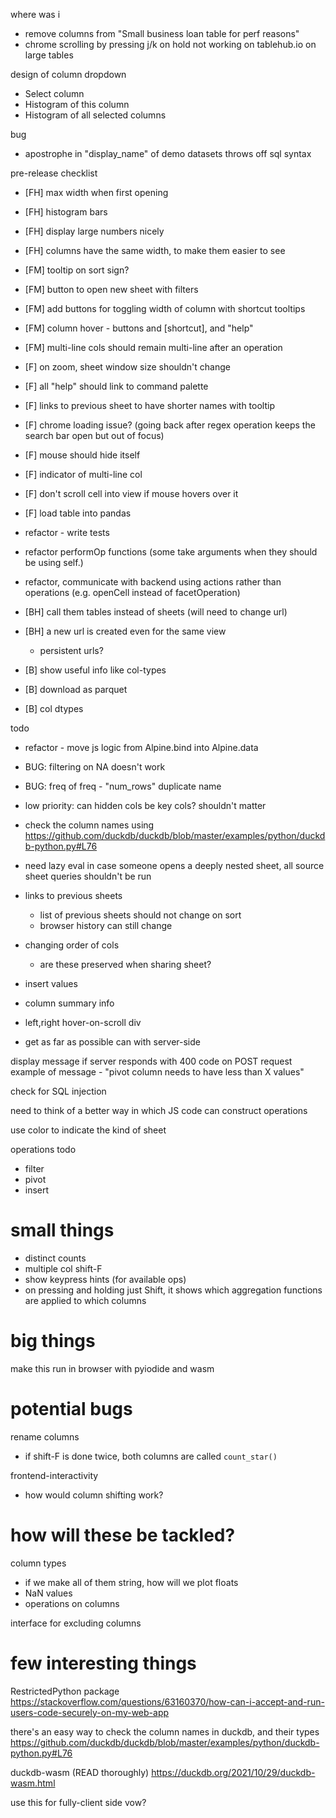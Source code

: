 where was i
* remove columns from "Small business loan table for perf reasons"
* chrome scrolling by pressing j/k on hold not working on tablehub.io on large tables

design of column dropdown
* Select column
* Histogram of this column
* Histogram of all selected columns

bug
* apostrophe in "display_name" of demo datasets throws off sql syntax

pre-release checklist
* [FH] max width when first opening
* [FH] histogram bars
* [FH] display large numbers nicely
* [FH] columns have the same width, to make them easier to see
* [FM] tooltip on sort sign?
* [FM] button to open new sheet with filters
* [FM] add buttons for toggling width of column with shortcut tooltips
* [FM] column hover - buttons and [shortcut], and "help"
* [FM] multi-line cols should remain multi-line after an operation
* [F] on zoom, sheet window size shouldn't change
* [F] all "help" should link to command palette
* [F] links to previous sheet to have shorter names with tooltip
* [F] chrome loading issue? (going back after regex operation keeps the search bar open but out of focus)
* [F] mouse should hide itself
* [F] indicator of multi-line col
* [F] don't scroll cell into view if mouse hovers over it
* [F] load table into pandas
* refactor - write tests
* refactor performOp functions (some take arguments when they should be using self.<attribute>)
* refactor, communicate with backend using actions rather than operations (e.g. openCell instead of facetOperation)

* [BH] call them tables instead of sheets (will need to change url)
* [BH] a new url is created even for the same view
  * persistent urls?
* [B] show useful info like col-types
* [B] download as parquet
* [B] col dtypes

todo
* refactor - move js logic from Alpine.bind into Alpine.data
* BUG: filtering on NA doesn't work
* BUG: freq of freq - "num_rows" duplicate name
* low priority: can hidden cols be key cols? shouldn't matter
* check the column names using https://github.com/duckdb/duckdb/blob/master/examples/python/duckdb-python.py#L76
* need lazy eval in case someone opens a deeply nested sheet, all source sheet queries shouldn't be run
* links to previous sheets
  * list of previous sheets should not change on sort
  * browser history can still change

* changing order of cols
  * are these preserved when sharing sheet?

* insert values
* column summary info
* left,right hover-on-scroll div

* get as far as possible can with server-side

display message if server responds with 400 code on POST request
example of message - "pivot column needs to have less than X values"

check for SQL injection

need to think of a better way in which JS code can construct operations

use color to indicate the kind of sheet

operations todo
* filter
* pivot
* insert

# small things
* distinct counts
* multiple col shift-F
* show keypress hints (for available ops)
* on pressing and holding just Shift, it shows which aggregation functions are applied to which columns

# big things
make this run in browser with pyiodide and wasm

# potential bugs
rename columns
* if shift-F is done twice, both columns are called `count_star()`

frontend-interactivity
* how would column shifting work?

# how will these be tackled?
column types
* if we make all of them string, how will we plot floats
* NaN values
* operations on columns

interface for excluding columns

# few interesting things
RestrictedPython package
https://stackoverflow.com/questions/63160370/how-can-i-accept-and-run-users-code-securely-on-my-web-app

there's an easy way to check the column names in duckdb, and their types
https://github.com/duckdb/duckdb/blob/master/examples/python/duckdb-python.py#L76

duckdb-wasm (READ thoroughly)
https://duckdb.org/2021/10/29/duckdb-wasm.html

use this for fully-client side vow?
